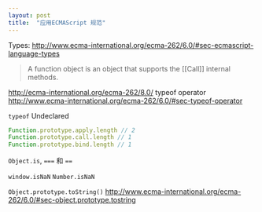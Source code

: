 ```yaml
---
layout: post
title:  "应用ECMAScript 规范"
---
```


Types: <http://www.ecma-international.org/ecma-262/6.0/#sec-ecmascript-language-types>

> A function object is an object that supports the [[Call]] internal methods. 

<http://ecma-international.org/ecma-262/8.0/>
typeof operator <http://www.ecma-international.org/ecma-262/6.0/#sec-typeof-operator>

`typeof` Undeclared

```javascript
Function.prototype.apply.length // 2
Function.prototype.call.length // 1
Function.prototype.bind.length // 1
```

`Object.is`, `===` 和 `==`

`window.isNaN` `Number.isNaN`

`Object.prototype.toString()` http://www.ecma-international.org/ecma-262/6.0/#sec-object.prototype.tostring
